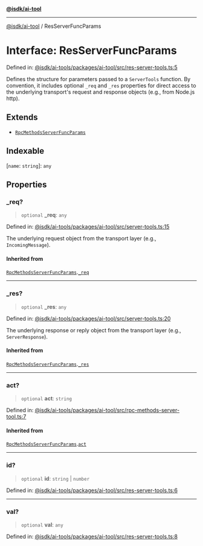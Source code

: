 [**@isdk/ai-tool**](../README.md)

***

[@isdk/ai-tool](../globals.md) / ResServerFuncParams

# Interface: ResServerFuncParams

Defined in: [@isdk/ai-tools/packages/ai-tool/src/res-server-tools.ts:5](https://github.com/isdk/ai-tool.js/blob/e883e341c67e937e7d3a3e95e8bc56844896f5a3/src/res-server-tools.ts#L5)

Defines the structure for parameters passed to a `ServerTools` function.
By convention, it includes optional `_req` and `_res` properties for direct
access to the underlying transport's request and response objects (e.g., from Node.js http).

## Extends

- [`RpcMethodsServerFuncParams`](RpcMethodsServerFuncParams.md)

## Indexable

\[`name`: `string`\]: `any`

## Properties

### \_req?

> `optional` **\_req**: `any`

Defined in: [@isdk/ai-tools/packages/ai-tool/src/server-tools.ts:15](https://github.com/isdk/ai-tool.js/blob/e883e341c67e937e7d3a3e95e8bc56844896f5a3/src/server-tools.ts#L15)

The underlying request object from the transport layer (e.g., `IncomingMessage`).

#### Inherited from

[`RpcMethodsServerFuncParams`](RpcMethodsServerFuncParams.md).[`_req`](RpcMethodsServerFuncParams.md#_req)

***

### \_res?

> `optional` **\_res**: `any`

Defined in: [@isdk/ai-tools/packages/ai-tool/src/server-tools.ts:20](https://github.com/isdk/ai-tool.js/blob/e883e341c67e937e7d3a3e95e8bc56844896f5a3/src/server-tools.ts#L20)

The underlying response or reply object from the transport layer (e.g., `ServerResponse`).

#### Inherited from

[`RpcMethodsServerFuncParams`](RpcMethodsServerFuncParams.md).[`_res`](RpcMethodsServerFuncParams.md#_res)

***

### act?

> `optional` **act**: `string`

Defined in: [@isdk/ai-tools/packages/ai-tool/src/rpc-methods-server-tool.ts:7](https://github.com/isdk/ai-tool.js/blob/e883e341c67e937e7d3a3e95e8bc56844896f5a3/src/rpc-methods-server-tool.ts#L7)

#### Inherited from

[`RpcMethodsServerFuncParams`](RpcMethodsServerFuncParams.md).[`act`](RpcMethodsServerFuncParams.md#act)

***

### id?

> `optional` **id**: `string` \| `number`

Defined in: [@isdk/ai-tools/packages/ai-tool/src/res-server-tools.ts:6](https://github.com/isdk/ai-tool.js/blob/e883e341c67e937e7d3a3e95e8bc56844896f5a3/src/res-server-tools.ts#L6)

***

### val?

> `optional` **val**: `any`

Defined in: [@isdk/ai-tools/packages/ai-tool/src/res-server-tools.ts:8](https://github.com/isdk/ai-tool.js/blob/e883e341c67e937e7d3a3e95e8bc56844896f5a3/src/res-server-tools.ts#L8)
